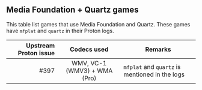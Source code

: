 ## Media Foundation + Quartz games

This table list games that use Media Foundation and Quartz.
These games have `mfplat` and `quartz` in their Proton logs.

| Upstream Proton issue | Codecs used | Remarks |
| ---: | :---: | --- |
| #397 | WMV, VC-1 (WMV3) + WMA (Pro) | `mfplat` and `quartz` is mentioned in the logs |
